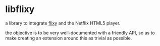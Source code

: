 libflixy
========

a library to integrate [flixy](https://github.com/flixy/flixy) and the Netflix HTML5 player.

the objective is to be very well-documented with a friendly API, so as to make
creating an extension around this as trivial as possible.
